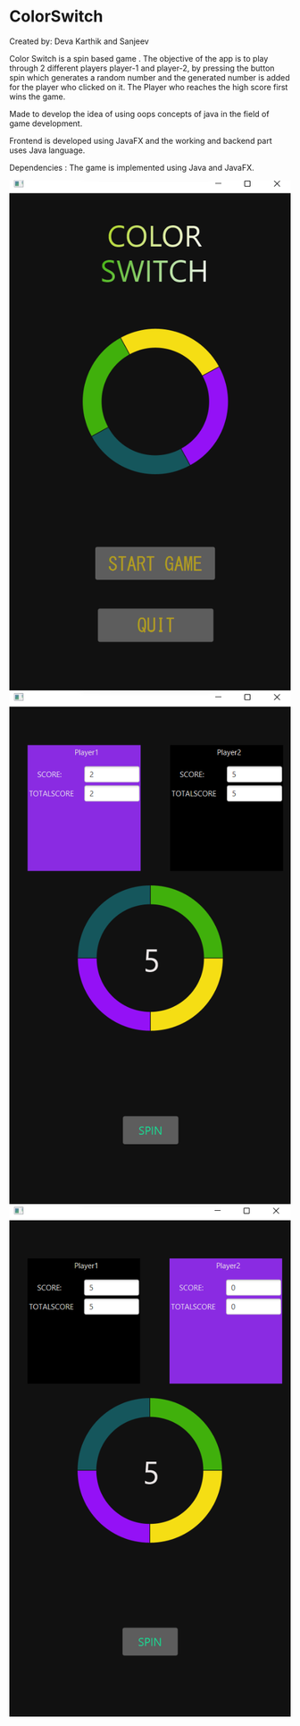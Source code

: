 # ColorSwitch
Created by: Deva Karthik and Sanjeev

Color Switch is a spin based game . The objective of the app is to play through 2 different players player-1 and player-2, by pressing the button spin which generates a random number and the generated number is added for the player who clicked on it.
The Player who reaches the high score first wins the game.

Made to develop the idea of using oops concepts of java in the field of game development. 

Frontend is developed using JavaFX and the working and backend part uses Java language.
 
Dependencies : 
The game is implemented using Java and JavaFX.


![](Images/project1.png)
![](Images/project2.png)
![](Images/project3.png)

